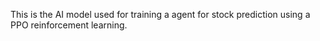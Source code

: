 This is the AI model used for training a agent for stock prediction using a PPO reinforcement learning.
